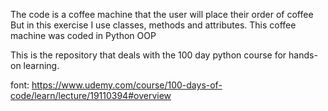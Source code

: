 The code is a coffee machine that the user will place their order of coffee
But in this exercise I use classes, methods and attributes. This coffee machine was coded in Python OOP

This is the repository that deals with the 100 day python course for hands-on learning.

font: https://www.udemy.com/course/100-days-of-code/learn/lecture/19110394#overview
